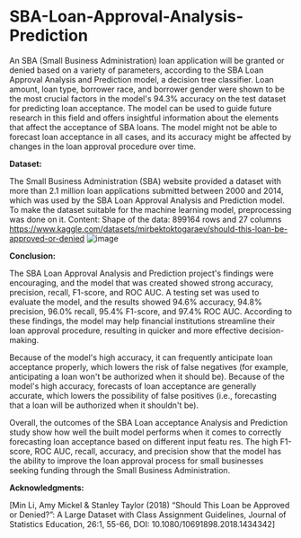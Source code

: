 # SBA-Loan-Approval-Analysis-Prediction

  An SBA (Small Business Administration) loan application will be granted or denied based on a variety of parameters, according to the SBA Loan Approval Analysis and Prediction model, a decision tree classifier. Loan amount, loan type, borrower race, and borrower gender were shown to be the most crucial factors in the model's 94.3% accuracy on the test dataset for predicting loan acceptance. The model can be used to guide future research in this field and offers insightful information about the elements that affect the acceptance of SBA loans. The model might not be able to forecast loan acceptance in all cases, and its accuracy might be affected by changes in the loan approval procedure over time.

**Dataset:**

  The Small Business Administration (SBA) website provided a dataset with more than 2.1 million loan applications submitted between 2000 and 2014, which was used by the SBA Loan Approval Analysis and Prediction model. To make the dataset suitable for the machine learning model, preprocessing was done on it.
  Content: Shape of the data: 899164 rows and 27 columns
  https://www.kaggle.com/datasets/mirbektoktogaraev/should-this-loan-be-approved-or-denied
  ![image](https://github.com/RRacer17/sba-loan-approval-analysis-prediction/assets/89218464/a9c468a9-3245-48bb-af2b-594a34a69ed5)  

**Conclusion:**

  The SBA Loan Approval Analysis and Prediction project's findings were encouraging, and the model that was created showed strong accuracy, precision, recall, F1-score, and ROC AUC.
  A testing set was used to evaluate the model, and the results showed 94.6% accuracy, 94.8% precision, 96.0% recall, 95.4% F1-score, and 97.4% ROC AUC. According to these findings, the model may help financial institutions streamline their loan approval procedure, resulting in quicker and more effective decision-making.

  Because of the model's high accuracy, it can frequently anticipate loan acceptance properly, which lowers the risk of false negatives (for example, anticipating a loan won't be authorized when it should be). Because of the model's high accuracy, forecasts of loan acceptance are generally accurate, which lowers the possibility of false positives (i.e., forecasting that a loan will be authorized when it shouldn't be).

Overall, the outcomes of the SBA Loan acceptance Analysis and Prediction study show how well the built model performs when it comes to correctly forecasting loan acceptance based on different input featu  res. The high F1-score, ROC AUC, recall, accuracy, and precision show that the model has the ability to improve the loan approval process for small businesses seeking funding through the Small Business Administration.

**Acknowledgments:**

[Min Li, Amy Mickel & Stanley Taylor (2018) “Should This Loan be Approved or Denied?”: A Large Dataset with Class Assignment Guidelines, Journal of Statistics Education, 26:1, 55-66, DOI: 10.1080/10691898.2018.1434342]
